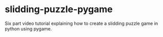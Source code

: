 # slidding-puzzle-pygame
Six part video tutorial explaining how to create a slidding puzzle game in python using pygame.


